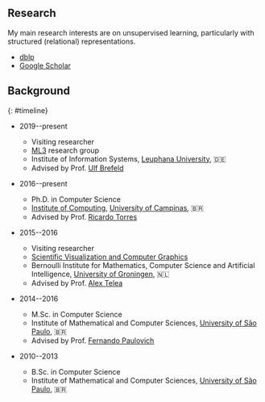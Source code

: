 ## Research

My main research interests are on unsupervised learning, particularly with structured (relational) representations.

* [dblp](https://dblp.uni-trier.de/pers/hd/f/Fadel:Samuel_G=)
* [Google Scholar](https://scholar.google.com/citations?user=IV7luZsAAAAJ)


## Background

{: #timeline}
- 2019--present
  + Visiting researcher
  + [ML3](http://ml3.leuphana.de/) research group
  + Institute of Information Systems, [Leuphana University](https://www.leuphana.de/), 🇩🇪
  + Advised by Prof. [Ulf Brefeld](https://scholar.google.com/citations?user=oWmjswoAAAAJ)

- 2016--present
  + Ph.D. in Computer Science
  + [Institute of Computing](https://www.ic.unicamp.br/), [University of Campinas](https://www.unicamp.br/), 🇧🇷
  + Advised by Prof. [Ricardo Torres](https://scholar.google.com/citations?user=IGZ5WmgAAAAJ)

- 2015--2016
  + Visiting researcher
  + [Scientific Visualization and Computer Graphics](http://www.cs.rug.nl/svcg/)
  + Bernoulli Institute for Mathematics, Computer Science and Artificial Intelligence, [University of Groningen](https://www.rug.nl/), 🇳🇱
  + Advised by Prof. [Alex Telea](https://scholar.google.com/citations?user=VspO6ZUAAAAJ)

- 2014--2016
  + M.Sc. in Computer Science
  + Institute of Mathematical and Computer Sciences, [University of São Paulo](https://www.usp.br/), 🇧🇷
  + Advised by Prof. [Fernando Paulovich](https://scholar.google.com/citations?user=TmMJsJkAAAAJ)

- 2010--2013
  + B.Sc. in Computer Science
  + Institute of Mathematical and Computer Sciences, [University of São Paulo](https://www.usp.br/), 🇧🇷
